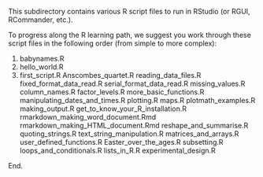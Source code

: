 This subdirectory contains various R script files to run in RStudio (or RGUI, RCommander, etc.).

To progress along the R learning path, we suggest you work through these script files in the following order (from simple to more complex):

1.  babynames.R
2.  hello_world.R
3.  first_script.R
Anscombes_quartet.R
reading_data_files.R
fixed_format_data_read.R
serial_format_data_read.R
missing_values.R
column_names.R
factor_levels.R
more_basic_functions.R
manipulating_dates_and_times.R
plotting.R
maps.R
plotmath_examples.R
making_output.R
get_to_know_your_R_installation.R
rmarkdown_making_word_document.Rmd
rmarkdown_making_HTML_document.Rmd
reshape_and_summarise.R
quoting_strings.R
text_string_manipulation.R
matrices_and_arrays.R
user_defined_functions.R
Easter_over_the_ages.R
subsetting.R
loops_and_conditionals.R
lists_in_R.R
experimental_design.R

End.

